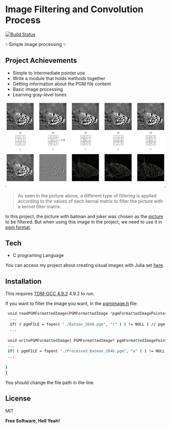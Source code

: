 # Image Filtering and Convolution Process


[![Build Status](https://travis-ci.org/joemccann/dillinger.svg?branch=master)]()

✨Simple image processing ✨
## Project Achievements

- Simple to intermediate pointer use
- Write a module that holds methods together
- Getting information about the PGM file content
- Basic image processing
- Learning gray-level tones

![My Image](/Example_Image/readmeImg/example_filter_images.PNG)

> As seen in the picture above, a different type of filtering is applied according to the values ​​of each kernal matrix to filter the picture with a kernel filter matrix.

In this project, the picture with batman and joker was chosen as the [picture](/Example_Image/readmeImg/Batman_Image.jpg) to be filtered.
But when using this image in the project, we need to use it in [pgm format](/Example_Image/Batman_2048.pgm).
## Tech

- C programing Language

You can access my project about creating visual images with Julia set [here](https://github.com/suleymanayaz/Julia-Cluster).


## Installation

This requires [TDM-GCC 4.9.2](https://sourceforge.net/projects/tdm-gcc/files/TDM-GCC%204.9%20series/4.9.2-tdm-1%20DW2/) 4.9.2 to run.

If you want to filter the image you want, in the [pgmimage.h](/src/pgmimages.h) file:

```sh
 void readPGMFormattedImage(PGMFormattedImage *pgmFormattedImagePointer ){
  ...
  if( ( pgmFILE = fopen( "./Batman_2048.pgm", "r" ) ) != NULL ) // pgm file path
  ...
  
 void writePGMFormattedImage( PGMFormattedImage* pgmFormattedImagePointer ){
 ...
 if( ( pgmFILE = fopen( "./Processed_Batman_2046.pgm", "w" ) ) != NULL ) // pgm file path
 ...

}
} 
```
You should change the file path in the line.



## License

MIT

**Free Software, Hell Yeah!**
